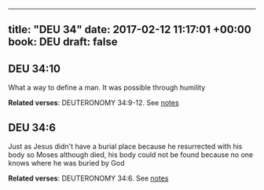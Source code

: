 
---
title: "DEU 34"
date: 2017-02-12 11:17:01 +00:00
book: DEU
draft: false
---

## DEU 34:10

What a way to define a man. It was possible through humility

**Related verses**: DEUTERONOMY 34:9-12. See [notes](https://my.bible.com/notes/2568945950748565940)


## DEU 34:6

Just as Jesus didn't have a burial place because he resurrected with his body so Moses although died, his body could not be found because no one knows where he was buried by God

**Related verses**: DEUTERONOMY 34:6. See [notes](https://my.bible.com/notes/2568944721146405289)

